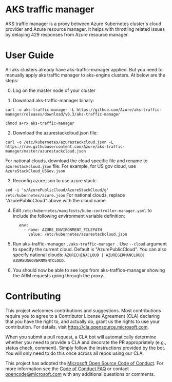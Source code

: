 # AKS traffic manager 
AKS traffic manager is a proxy between Azure Kubernetes cluster's cloud provider and Azure resource manager. It helps with throttling related issues by delaying 429 responses from Azure resource manager.

# User Guide

All aks clusters already have aks-traffic-manager applied. But you need to manually apply aks traffic manager to aks-engine clusters. At below are the steps:

0. Log on the master node of your cluster 

1. Download aks-traffic-manager binary:

```curl -o aks-traffic-manager -L https://github.com/Azure/aks-traffic-manager/releases/download/v0.3/aks-traffic-manager```

```chmod a+rx aks-traffic-manager```

2. Download the azurestackcloud.json file:

```curl -o /etc/kubernetes/azurestackcloud.json -L https://raw.githubusercontent.com/Azure/aks-traffic-manager/master/azurestackcloud.json```

For national clouds, download the cloud specific file and rename to ```azurestackcloud.json``` file. For example, for US gov cloud, use ```AzureStackCloud_USGov.json```

3. Reconfig azure.json to use azure stack:

```sed -i 's/AzurePublicCloud/AzureStackCloud/g' /etc/kubernetes/azure.json```
For national clouds, replace "AzurePublicCloud" above with the cloud name.

4. Edit ```/etc/kubernetes/manifests/kube-controller-manager.yaml``` to include the following environment variable definition:

```
      env:
        - name: AZURE_ENVIRONMENT_FILEPATH
          value: /etc/kubernetes/azurestackcloud.json
```

5. Run aks-traffic-manager ```./aks-traffic-manager ```. Use ```--cloud``` argument to specify the current cloud. Default is "AzurePublicCloud". You can also specify national clouds: ```AZURECHINACLOUD | AZUREGERMANCLOUD| AZUREUSGOVERNMENTCLOUD```.

6. You should now be able to see logs from aks-traffice-manager showing the ARM requests going through the proxy.

# Contributing

This project welcomes contributions and suggestions.  Most contributions require you to agree to a
Contributor License Agreement (CLA) declaring that you have the right to, and actually do, grant us
the rights to use your contribution. For details, visit https://cla.opensource.microsoft.com.

When you submit a pull request, a CLA bot will automatically determine whether you need to provide
a CLA and decorate the PR appropriately (e.g., status check, comment). Simply follow the instructions
provided by the bot. You will only need to do this once across all repos using our CLA.

This project has adopted the [Microsoft Open Source Code of Conduct](https://opensource.microsoft.com/codeofconduct/).
For more information see the [Code of Conduct FAQ](https://opensource.microsoft.com/codeofconduct/faq/) or
contact [opencode@microsoft.com](mailto:opencode@microsoft.com) with any additional questions or comments.
